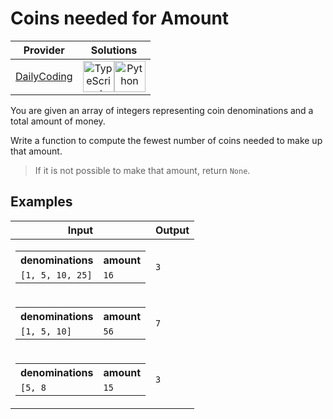 # Coins needed for Amount

<!-- INFO TABLE BEGIN -->

| Provider                                              | Solutions                                                                                                                                                                                                                                                                                                    |
| :---------------------------------------------------: | :----------------------------------------------------------------------------------------------------------------------------------------------------------------------------------------------------------------------------------------------------------------------------------------------------------: |
| [DailyCoding](../../../docs/providers/DailyCoding.md) | [<img src="https://res.cloudinary.com/rascaltwo/image/upload/v1631924094/typescript_s5czgr.svg" alt="TypeScript" title="TypeScript" width="50" />](solve.ts)[<img src="https://res.cloudinary.com/rascaltwo/image/upload/v1631924087/python_xzdlti.svg" alt="Python" title="Python" width="50" />](solve.py) |

<!-- INFO TABLE END -->

You are given an array of integers representing coin denominations and a total amount of money.

Write a function to compute the fewest number of coins needed to make up that amount.

> If it is not possible to make that amount, return `None`.

## Examples

| Input                                                                                                        | Output |
| ------------------------------------------------------------------------------------------------------------ | ------ |
| <table><tr><th>denominations</th><th>amount</th></tr><tr><td>`[1, 5, 10, 25]`</td><td>`16`</td></tr></table> | `3`    |
| <table><tr><th>denominations</th><th>amount</th></tr><tr><td>`[1, 5, 10]`</td><td>`56`</td></tr></table>     | `7`    |
| <table><tr><th>denominations</th><th>amount</th></tr><tr><td>`[5, 8`</td><td>`15`</td></tr></table>          | `3`    |
